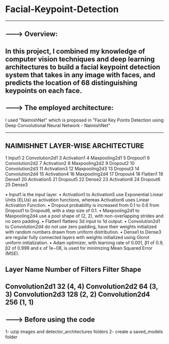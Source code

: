 # Facial-Keypoint-Detection
----------------------------

---> Overview:
--------------------------------------------------------------------------------------------------------------------------------------------------
In this project, I combined my knowledge of computer vision techniques and deep learning architectures
to build a facial keypoint detection system that takes in any image with faces, and predicts the location 
of 68 distinguishing keypoints on each face.
--------------------------------------------------------------------------------------------------------------------------------------------------

---> The employed architecture:
--------------------------------------------------------------------------------------------------------------------------------------------------

I used "NaimishNet" which is proposed in "Facial Key Points Detection using Deep Convolutional 
Neural Network - NaimishNet" 

----------------------------------
NAIMISHNET LAYER-WISE ARCHITECTURE
----------------------------------
1 Input1
2 Convolution2d1 
3 Activation1 
4 Maxpooling2d1 
5 Dropout1 
6 Convolution2d2 
7 Activation2 
8 Maxpooling2d2 
9 Dropout2 
10 Convolution2d3 
11 Activation3 
12 Maxpooling2d3 
13 Dropout3 
14 Convolution2d4 
15 Activation4 
16 Maxpooling2d4 
17 Dropout4 
18 Flatten1 
19 Dense1 
20 Activation5
21 Dropout5
22 Dense2 
23 Activation6 
24 Dropout6 
25 Dense3 

• Input1 is the input layer.
• Activation1 to Activation5 use Exponential Linear Units (ELUs) as activation functions, whereas Activation6 uses Linear Activation Function.
• Dropout  probability is increased from 0.1 to 0.6 from Dropout1 to Dropout6, with a step size of 0.1.
• Maxpooling2d1 to Maxpooling2d4 use a pool shape of (2, 2), with non-overlapping strides and no zero padding.
• Flatten1 flattens 3d input to 1d output.
• Convolution2d1 to Convolution2d4 do not use zero padding, have their weights initialized with random numbers drawn from uniform distribution.
• Dense1 to Dense3 are regular fully connected layers with weights initialized using Glorot uniform initialization.
• Adam optimizer, with learning rate of 0.001, β1 of 0.9, β2 of 0.999 and ε of 1e−08, is used for minimizing Mean Squared Error (MSE).

  Layer Name          Number of Filters         Filter Shape
--------------------------------------------------------------
Convolution2d1            32                       (4, 4)
Convolution2d2            64                       (3, 3)
Convolution2d3           128                       (2, 2)
Convolution2d4           256                       (1, 1)
--------------------------------------------------------------------------------------------------------------------------------------------------

---> Before using the code
--------------------------------------------------------------------------------------------------------------------------------------------------
1- uzip images and detector_architectures folders
2- create a saved_models folder

